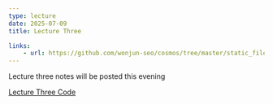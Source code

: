 ```yaml
---
type: lecture
date: 2025-07-09
title: Lecture Three

links: 
    - url: https://github.com/wonjun-seo/cosmos/tree/master/static_files/presentations
---
```


Lecture three notes will be posted this evening

[Lecture Three Code](https://github.com/wonjun-seo/cosmos/tree/master/static_files/presentations/lecture_three)